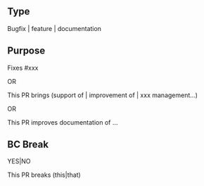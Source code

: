 ## Type
Bugfix | feature | documentation

## Purpose
<!-- If bugfix -->
Fixes #xxx

OR
<!-- If feature -->
This PR brings (support of | improvement of | xxx management…)

OR
<!-- If documentation -->
This PR improves documentation of …

## BC Break
YES|NO

<!-- If YES -->
This PR breaks (this|that)
